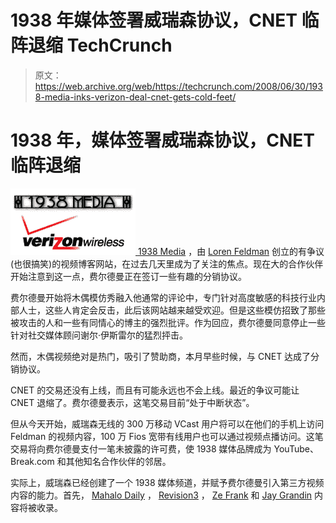 # 1938 年媒体签署威瑞森协议，CNET 临阵退缩 TechCrunch

> 原文：<https://web.archive.org/web/https://techcrunch.com/2008/06/30/1938-media-inks-verizon-deal-cnet-gets-cold-feet/>

# 1938 年，媒体签署威瑞森协议，CNET 临阵退缩

[![](img/203111a1b85848ffb57491e30623db84.png) ](https://web.archive.org/web/20230216125405/http://www.crunchbase.com/company/1938-media) [1938 Media](https://web.archive.org/web/20230216125405/http://www.1938media.com/) ，由 [Loren Feldman](https://web.archive.org/web/20230216125405/http://www.crunchbase.com/person/loren-feldman) 创立的有争议(也很搞笑)的视频博客网站，在过去几天里成为了关注的焦点。现在大的合作伙伴开始注意到这一点，费尔德曼正在签订一些有趣的分销协议。

费尔德曼开始将木偶模仿秀融入他通常的评论中，专门针对高度敏感的科技行业内部人士，这些人肯定会反击，此后该网站越来越受欢迎。但是这些模仿招致了那些被攻击的人和一些有同情心的博主的强烈批评。作为回应，费尔德曼同意停止一些针对社交媒体顾问谢尔·伊斯雷尔的猛烈抨击。

然而，木偶视频绝对是热门，吸引了赞助商，本月早些时候，与 CNET 达成了分销协议。

CNET 的交易还没有上线，而且有可能永远也不会上线。最近的争议可能让 CNET 退缩了。费尔德曼表示，这笔交易目前“处于中断状态”。

但从今天开始，威瑞森无线的 300 万移动 VCast 用户将可以在他们的手机上访问 Feldman 的视频内容，100 万 Fios 宽带有线用户也可以通过视频点播访问。这笔交易将向费尔德曼支付一笔未披露的许可费，使 1938 媒体品牌成为 YouTube、Break.com 和其他知名合作伙伴的邻居。

实际上，威瑞森已经创建了一个 1938 媒体频道，并赋予费尔德曼引入第三方视频内容的能力。首先， [Mahalo Daily](https://web.archive.org/web/20230216125405/http://www.mahalodaily.com/) ， [Revision3](https://web.archive.org/web/20230216125405/http://revision3.com/) ， [Ze Frank](https://web.archive.org/web/20230216125405/http://www.zefrank.com/theshow/) 和 [Jay Grandin](https://web.archive.org/web/20230216125405/http://www.jaygrandin.com/jayvideo) 内容将被收录。